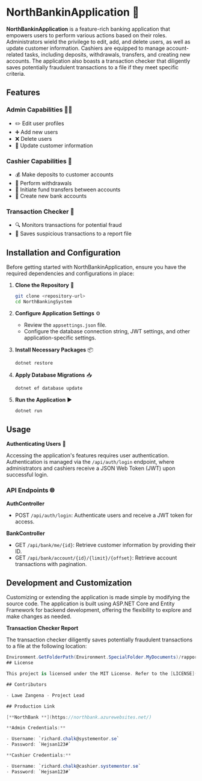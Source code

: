 # NorthBankinApplication 🏦

**NorthBankinApplication** is a feature-rich banking application that empowers users to perform various actions based on their roles. Administrators wield the privilege to edit, add, and delete users, as well as update customer information. Cashiers are equipped to manage account-related tasks, including deposits, withdrawals, transfers, and creating new accounts. The application also boasts a transaction checker that diligently saves potentially fraudulent transactions to a file if they meet specific criteria.

## Features

### Admin Capabilities 👩‍💼

- ✏️ Edit user profiles
- ➕ Add new users
- ❌ Delete users
- 🔄 Update customer information

### Cashier Capabilities 💼

- 💰 Make deposits to customer accounts
- 💸 Perform withdrawals
- 🔀 Initiate fund transfers between accounts
- 🏦 Create new bank accounts

### Transaction Checker 🚫

- 🔍 Monitors transactions for potential fraud
- 📝 Saves suspicious transactions to a report file

## Installation and Configuration

Before getting started with NorthBankinApplication, ensure you have the required dependencies and configurations in place:

1. **Clone the Repository** 🔗

    ```bash
    git clone <repository-url>
    cd NorthBankingSystem
    ```

2. **Configure Application Settings** ⚙️

    - Review the `appsettings.json` file.
    - Configure the database connection string, JWT settings, and other application-specific settings.

3. **Install Necessary Packages** 📦

    ```bash
    dotnet restore
    ```

4. **Apply Database Migrations** 📥

    ```bash
    dotnet ef database update
    ```

5. **Run the Application** ▶️

    ```bash
    dotnet run
    ```

## Usage

**Authenticating Users** 🔐

Accessing the application's features requires user authentication. Authentication is managed via the `/api/auth/login` endpoint, where administrators and cashiers receive a JSON Web Token (JWT) upon successful login.

### API Endpoints 🌐

**AuthController**

- POST `/api/auth/login`: Authenticate users and receive a JWT token for access.

**BankController**

- GET `/api/bank/me/{id}`: Retrieve customer information by providing their ID.
- GET `/api/bank/account/{id}/{limit}/{offset}`: Retrieve account transactions with pagination.

## Development and Customization

Customizing or extending the application is made simple by modifying the source code. The application is built using ASP.NET Core and Entity Framework for backend development, offering the flexibility to explore and make changes as needed.

**Transaction Checker Report**

The transaction checker diligently saves potentially fraudulent transactions to a file at the following location:

```csharp
Environment.GetFolderPath(Environment.SpecialFolder.MyDocuments)/rapport.txt
## License

This project is licensed under the MIT License. Refer to the [LICENSE](link-to-license-file) file for detailed information.

## Contributors

- Lawe Zangena - Project Lead

## Production Link

[**NorthBank **](https://northbank.azurewebsites.net/)

**Admin Credentials:**

- Username: `richard.chalk@systementor.se`
- Password: `Hejsan123#`

**Cashier Credentials:**

- Username: `richard.chalk@cashier.systementor.se`
- Password: `Hejsan123#`

